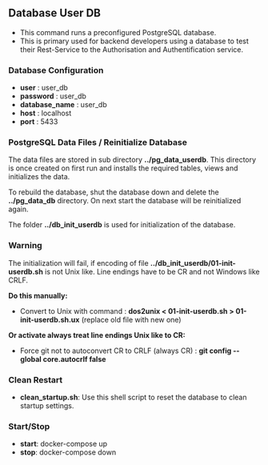 ## Database User DB

- This command runs a preconfigured PostgreSQL database.
- This is primary used for backend developers using a database to test their Rest-Service to the Authorisation and Authentification service.

### Database Configuration
- **user** : user_db
- **password** : user_db
- **database_name** : user_db
- **host** : localhost
- **port** : 5433

### PostgreSQL Data Files / Reinitialize Database

The data files are stored in sub directory **../pg_data_userdb**. This directory is once created on first run and installs the required tables, views and initializes the data. 

To rebuild the database, shut the database down and delete the **../pg_data_db** directory. On next start the database will be reinitialized again.

The folder **../db_init_userdb** is used for initialization of the database.

### Warning

The initialization will fail, if encoding of file **../db_init_userdb/01-init-userdb.sh** is not Unix like. Line endings have to be CR and not Windows like CRLF.

**Do this manually:**
- Convert to Unix with command : **dos2unix < 01-init-userdb.sh > 01-init-userdb.sh.ux** (replace old file with new one)


**Or activate always treat line endings Unix like to CR:**
- Force git not to autoconvert CR to CRLF (always CR) : **git config --global core.autocrlf false**


### Clean Restart
- **clean_startup.sh**: Use this shell script to reset the database to clean startup settings.


### Start/Stop
- **start**: docker-compose up
- **stop**: docker-compose down


